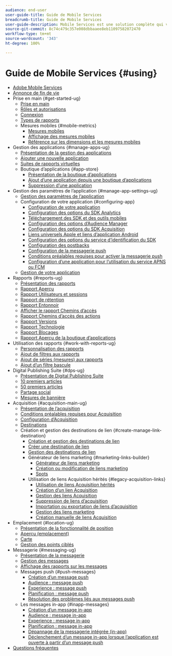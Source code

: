 ```yaml
---
audience: end-user
user-guide-title: Guide de Mobile Services
breadcrumb-title: Guide de Mobile Services
user-guide-description: Mobile Services est une solution complète qui vous aide à attirer et à obtenir de nouveaux utilisateurs d’applications mobiles et à optimiser leurs expériences.
source-git-commit: 8c74c479c357e008dbbaaee8eb11097582072470
workflow-type: tm+mt
source-wordcount: '343'
ht-degree: 100%

---
```



# Guide de Mobile Services {#using}

+ [Adobe Mobile Services](home.md)
+ [Annonce de fin de vie](eol.md)
+ Prise en main {#get-started-ug}
   + [Prise en main](gs/gs.md)
   + [Rôles et autorisations](gs/c-mob-roles-and-permissions.md)
   + [Connexion](gs/gs-signin.md)
   + [Types de rapports](gs/reports-types.md)
   + Mesures mobiles {#mobile-metrics}
      + [Mesures mobiles ](gs/metrics/metrics.md)
      + [Affichage des mesures mobiles](gs/metrics/overview.md)
      + [Référence sur les dimensions et les mesures mobiles](gs/metrics/metrics-reference.md)
+ Gestion des applications {#manage-apps-ug}
   + [Présentation de la gestion des applications](manage-apps/manage-apps.md)
   + [Ajouter une nouvelle application ](manage-apps/t-new-app.md)
   + [Suites de rapports virtuelles](manage-apps/c-mob-vrs.md)
   + Boutique d’applications {#app-store}
      + [Présentation de la boutique d’applications](manage-apps/c-app-store/c-app-store.md)
      + [Ajout d’une application depuis une boutique d’applications](manage-apps/c-app-store/t-app-store-app.md)
      + [Suppression d’une application ](manage-apps/t-delete-apps.md)
+ Gestion des paramètres de l’application {#manage-app-settings-ug}
   + [Gestion des paramètres de l’application](c-manage-app-settings/c-manage-app-settings.md)
   + Configuration de votre application {#configuring-app}
      + [Configuration de votre application](c-manage-app-settings/c-mob-confg-app/c-mob-confg-app.md)
      + [Configuration des options du SDK Analytics](c-manage-app-settings/c-mob-confg-app/t-config-analytics/t-config-analytics.md)
      + [Téléchargement des SDK et des outils mobiles ](c-manage-app-settings/c-mob-confg-app/t-config-analytics/download-sdk.md)
      + [Configuration des options d’Audience Manager](c-manage-app-settings/c-mob-confg-app/t-config-aam.md)
      + [Configuration des options du SDK Acquisition ](c-manage-app-settings/c-mob-confg-app/t-config-acquisition.md)
      + [Liens universels Apple et liens d’application Android](c-manage-app-settings/c-mob-confg-app/c-universal-app-links.md)
      + [Configuration des options du service d’identification du SDK](c-manage-app-settings/c-mob-confg-app/t-config-visitor.md)
      + [Configuration des postbacks](c-manage-app-settings/c-mob-confg-app/signals.md)
      + [Configuration de la messagerie push ](c-manage-app-settings/c-mob-confg-app/configure-push-messaging/configure-push-messaging.md)
      + [Conditions préalables requises pour activer la messagerie push](c-manage-app-settings/c-mob-confg-app/configure-push-messaging/prerequisites-push-messaging.md)
      + [Configuration d’une application pour l’utilisation du service APNS ou FCM](c-manage-app-settings/c-mob-confg-app/configure-push-messaging/configure-app-apns-gcm.md)
   + [Gestion de votre application](c-manage-app-settings/c-mob-manage-app.md)
+ Rapports {#reports-ug}
   + [Présentation des rapports](usage/usage.md)
   + [Rapport Aperçu](usage/usage-overview.md)
   + [Rapport Utilisateurs et sessions](usage/users-sessions.md)
   + [Rapport de rétention](usage/reports-retention.md)
   + [Rapport Entonnoir](usage/reports-funnel.md)
   + [Afficher le rapport Chemins d’accès](usage/reports-view-paths.md)
   + [Rapport Chemins d’accès des actions](usage/reports-action-paths.md)
   + [Rapport Versions](usage/c-reports-versions.md)
   + [Rapport Technologie](usage/reports-technology.md)
   + [Rapport Blocages](usage/c-crashes.md)
   + [Rapport Aperçu de la boutique d’applications](usage/c-app-store-store-performance.md)
+ Utilisation des rapports {#work-with-reports-ug}
   + [Personnalisation des rapports ](usage/reports-customize/reports-customize.md)
   + [Ajout de filtres aux rapports ](usage/reports-customize/t-reports-customize.md)
   + [Ajout de séries (mesures) aux rapports ](usage/reports-customize/t-reports-series.md)
   + [Ajout d’un filtre bascule ](usage/reports-customize/t-sticky-filter.md)
+ Digital Publishing Suite {#dps-ug}
   + [Présentation de Digital Publishing Suite](dps/dps.md)
   + [10 premiers articles](dps/dps-top-ten-articles.md)
   + [50 premiers articles](dps/dps-top-50-articles.md)
   + [Partage social](dps/dps-social-sharing.md)
   + [Mesures de bannière](dps/dps-banner-metrics.md)
+ Acquisition {#acquisition-main-ug}
   + [Présentation de l’acquisition](acquisition-main/acquisition-main.md)
   + [Conditions préalables requises pour Acquisition ](acquisition-main/c-acquisition-prerequisites.md)
   + [Configuration d’Acquisition](acquisition-main/t-enable-acquisition.md)
   + [Destinations](acquisition-main/c-create-destinations.md)
   + Création et gestion des destinations de lien {#create-manage-link-destination}
      + [Création et gestion des destinations de lien ](acquisition-main/c-manage-link-destinations/c-manage-link-destinations.md)
      + [Créer une destination de lien](acquisition-main/c-manage-link-destinations/t-create-new-app-deep-link-destination.md)
      + [Gestion des destinations de lien ](acquisition-main/c-manage-link-destinations/t-archive-unarchive-link-destinations.md)
      + Générateur de liens marketing {#marketing-links-builder}
         + [Générateur de liens marketing](acquisition-main/c-marketing-links-builder/c-marketing-links-builder.md)
         + [Création ou modification de liens marketing](acquisition-main/c-marketing-links-builder/t-create-edit-adobe-links/t-create-edit-adobe-links.md)
         + [Spots](acquisition-main/c-marketing-links-builder/t-create-edit-adobe-links/t-interstitials.md)
      + Utilisation de liens Acquisition hérités {#legacy-acquisition-links}
         + [Utilisation de liens Acquisition hérités](acquisition-main/c-marketing-links-builder/t-create-edit-adobe-links/c-use-legacy-acquisition-links/c-use-legacy-acquisition-links.md)
         + [Création d’un lien Acquisition](acquisition-main/c-marketing-links-builder/t-create-edit-adobe-links/c-use-legacy-acquisition-links/t-acquisition-link.md)
         + [Gestion des liens Acquisition](acquisition-main/c-marketing-links-builder/t-create-edit-adobe-links/c-use-legacy-acquisition-links/c-manage-acquisition-links/c-manage-acquisition-links.md)
         + [Suppression de liens d’acquisition](acquisition-main/c-marketing-links-builder/t-create-edit-adobe-links/c-use-legacy-acquisition-links/c-manage-acquisition-links/t-acquisition-del.md)
         + [Importation ou exportation de liens d’acquisition](acquisition-main/c-marketing-links-builder/t-create-edit-adobe-links/c-use-legacy-acquisition-links/c-manage-acquisition-links/t-acquisition-import.md)
         + [Gestion des liens marketing](acquisition-main/c-marketing-links-builder/c-manage-adobe-links.md)
         + [Création manuelle de liens Acquisition](acquisition-main/c-marketing-links-builder/acquisition-link-manual.md)
+ Emplacement {#location-ug}
   + [Présentation de la fonctionnalité de position](location/location-overview.md)
   + [Aperçu (emplacement)](location/c-location-overview.md)
   + [Carte](location/c-map-points.md)
   + [Gestion des points ciblés](location/t-manage-points.md)
+ Messagerie {#messaging-ug}
   + [Présentation de la messagerie](in-app-messaging/in-app-messaging.md)
   + [Gestion des messages](in-app-messaging/messages-manage/messages-manage.md)
   + [Affichage des rapports sur les messages](in-app-messaging/messages-manage/view-message-reports.md)
   + Messages push {#push-messages}
      + [Création d’un message push](in-app-messaging/t-create-push-message/t-create-push-message.md)
      + [Audience : message push](in-app-messaging/t-create-push-message/c-audience-push-message.md)
      + [Experience : message push](in-app-messaging/t-create-push-message/c-experience-push-message.md)
      + [Planification : message push](in-app-messaging/t-create-push-message/c-schedule-push-message.md)
      + [Résolution des problèmes liés aux messages push](in-app-messaging/t-create-push-message/c-troubleshooting-push-messaging.md)
   + Les messages in-app {#inapp-messages}
      + [Création d’un message in-app](in-app-messaging/t-in-app-message/t-in-app-message.md)
      + [Audience : message in-app](in-app-messaging/t-in-app-message/c-audience-in-app-message.md)
      + [Experience : message in-app](in-app-messaging/t-in-app-message/c-experience-in-app-message.md)
      + [Planification : message in-app](in-app-messaging/t-in-app-message/c-schedule-in-app-message.md)
      + [Dépannage de la messagerie intégrée (in-app) ](in-app-messaging/t-in-app-message/in-apps-ts.md)
      + [Déclenchement d’un message in-app lorsque l’application est ouverte à partir d’un message push](in-app-messaging/t-mob-trig-in-app-open-app-from-push.md)
+ [Questions fréquentes](faq-mobile.md)